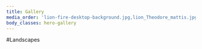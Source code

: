 ```yaml
---
title: Gallery
media_order: 'lion-fire-desktop-background.jpg,lion_Theodore_mattis.jpg,1df55bc44183600708c1c1fc930f3b6d712ff62d-img20180312135057478.jpeg'
body_classes: hero-gallery
---
```


#Landscapes